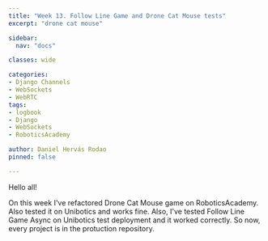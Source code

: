```yaml
---
title: "Week 13. Follow Line Game and Drone Cat Mouse tests"
excerpt: "drone cat mouse"

sidebar:
  nav: "docs"

classes: wide

categories:
- Django Channels
- WebSockets
- WebRTC
tags:
- logbook
- Django
- WebSockets
- RoboticsAcademy

author: Daniel Hervás Rodao
pinned: false

---
```

Hello all!

On this week I've refactored Drone Cat Mouse game on RoboticsAcademy. Also tested it on Unibotics and works fine.
Also, I've tested Follow Line Game Async on Unibotics test deployment and it worked correctly.
So now, every project is in the protuction repository.
